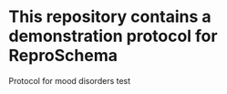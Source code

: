 # This repository contains a demonstration protocol for ReproSchema

Protocol for mood disorders
 test
